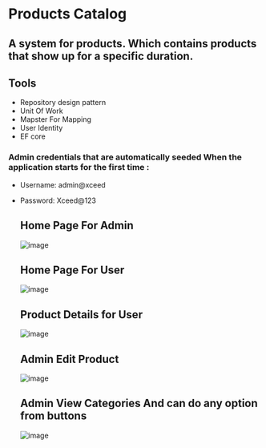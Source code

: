 # Products Catalog
## A system for products. Which contains products that show up for a specific duration.  
## Tools
- Repository design pattern
- Unit Of Work
- Mapster For Mapping 
- User Identity
- EF core

### Admin credentials that are automatically seeded When the application starts for the first time :
- Username: admin@xceed
- Password: Xceed@123

  ## Home Page For Admin
  ![image](https://github.com/Amr1elmasry/Products_Catalog/assets/56364993/0b3f6227-559b-4ea2-99c4-5a09679cadb2)

  ## Home Page For User
  ![image](https://github.com/Amr1elmasry/Products_Catalog/assets/56364993/272b3fd1-f2c7-427a-bf55-e67af5dbc21d)

  ## Product Details for User
  ![image](https://github.com/Amr1elmasry/Products_Catalog/assets/56364993/f0947a2c-76ed-49c7-8618-4c1239003b49)

  ## Admin Edit Product
  ![image](https://github.com/Amr1elmasry/Products_Catalog/assets/56364993/9888c1dd-14b8-4544-8ed9-ea0b504d1be5)

  ## Admin View Categories And can do any option from buttons 
  ![image](https://github.com/Amr1elmasry/Products_Catalog/assets/56364993/517ee556-a8ba-41fd-8c24-548184e827e5)
  




